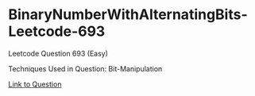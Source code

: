 # BinaryNumberWithAlternatingBits-Leetcode-693

Leetcode Question 693 (Easy)

Techniques Used in Question:
Bit-Manipulation

[Link to Question](https://leetcode.com/problems/binary-number-with-alternating-bits/)
